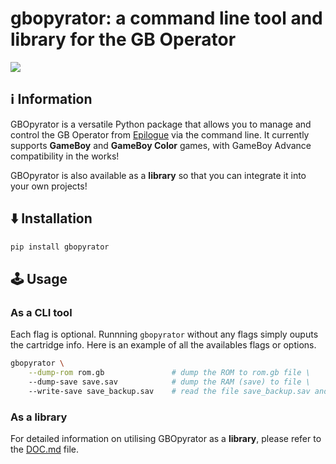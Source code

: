 # gbopyrator: a command line tool and library for the GB Operator

![](imgs/gbopyrator_demo.gif)

## ℹ️ Information

GBOpyrator is a versatile Python package that allows you to manage and control the GB Operator from [Epilogue](https://www.epilogue.co/) via the command line. It currently supports **GameBoy** and **GameBoy Color** games, with GameBoy Advance compatibility in the works!

GBOpyrator is also available as a **library** so that you can integrate it into your own projects!

## ⬇️ Installation

```bash
pip install gbopyrator
```

## 🕹️ Usage

### As a CLI tool

Each flag is optional. Runnning `gbopyrator` without any flags simply ouputs the cartridge info. Here is an example of all the availables flags or options.

```bash
gbopyrator \
    --dump-rom rom.gb               # dump the ROM to rom.gb file \
    --dump-save save.sav            # dump the RAM (save) to file \
    --write-save save_backup.sav    # read the file save_backup.sav and upload it to the cartridge RAM (save) \
```

### As a library

For detailed information on utilising GBOpyrator as a **library**, please refer to the [DOC.md](DOC.md) file.
